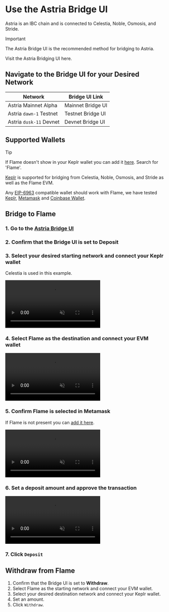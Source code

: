 <!-- markdownlint-disable MD041 MD033 -->

<script setup>
import { onMounted, ref } from 'vue';
import { siteConfig } from '../config.js'
const bridge = siteConfig.flame
const videoRefs = ref([]);

// pause all videos on page load
onMounted(() => {
  videoRefs.value.forEach((video) => {
    if (video) {
      video.pause();
    }
  });
});

</script>

# Use the Astria Bridge UI

Astria is an IBC chain and is connected to Celestia, Noble, Osmosis, and Stride.

> [!IMPORTANT]
> The Astria Bridge UI is the recommended method for bridging to Astria.
>
> Visit the Astria Bridging UI <a :href="bridge.mainnet.bridging.ui_link" target="_blank"
> rel="noopenernoreferrer">here</a>.

## Navigate to the Bridge UI for your Desired Network

| Network | Bridge UI Link |
|---|---|
| Astria Mainnet Alpha | <a :href="bridge.mainnet.bridging.ui_link" target="_blank" rel="noopener noreferrer">Mainnet Bridge UI</a> |
| Astria `dawn-1` Testnet | <a :href="bridge.dawn.bridging.ui_link" target="_blank" rel="noopener noreferrer">Testnet Bridge UI</a> |
| Astria `dusk-11` Devnet | <a :href="bridge.dusk.bridging.ui_link" target="_blank" rel="noopener noreferrer">Devnet Bridge UI</a> |

## Supported Wallets

> [!TIP]
> If Flame doesn't show in your Keplr wallet you can add it
> [here](https://chains.keplr.app/). Search for 'Flame'.

[Keplr](https://www.keplr.app/) is supported for bridging from Celestia, Noble,
Osmosis, and Stride as well as the Flame EVM.

Any [EIP-6963](https://eips.ethereum.org/EIPS/eip-6963) compatible
wallet should work with Flame, we have tested [Keplr](https://www.keplr.app/),
[Metamask](https:/metamask.io/) and [Coinbase
Wallet](https://www.coinbase.com/wallet).

## Bridge to Flame

### 1. Go to the [Astria Bridge UI](https://bridge.astria.org/)

### 2. Confirm that the Bridge UI is set to **Deposit**

### 3. Select your desired starting network and connect your Keplr wallet

Celestia is used in this example.

<video src="./assets/bridge-clip-1-select-starting-wallet.mp4" controls muted loop style="max-width: 100%;"></video>

### 4. Select Flame as the destination and connect your EVM wallet

<video src="./assets/bridge-clip-2-select-evm-wallet.mp4" controls muted loop style="max-width: 100%;"></video>

### 5. Confirm Flame is selected in Metamask

If Flame is not present you can [add it here](../flame/flame-mainnet-alpha#adding-to-metamask).

<video src="./assets/bridge-clip-3-confirm-flame-in-evm-wallet.mp4" controls muted loop style="max-width: 100%;"></video>

### 6. Set a deposit amount and approve the transaction

<video src="./assets/bridge-clip-4-set-deposit-amount.mp4" controls muted loop style="max-width: 100%;"></video>

### 7. Click `Deposit`

## Withdraw from Flame

1. Confirm that the Bridge UI is set to **Withdraw**.
2. Select Flame as the starting network and connect your EVM wallet.
3. Select your desired destination network and connect your Keplr wallet.
4. Set an amount.
5. Click `Withdraw`.
